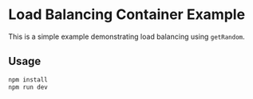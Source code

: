 # Load Balancing Container Example

This is a simple example demonstrating load balancing using `getRandom`.

## Usage

```bash
npm install
npm run dev
```
